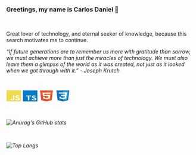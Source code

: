 ### Greetings, my name is Carlos Daniel 🌙

<br>

<p> Great lover of technology, and eternal seeker of knowledge, because this search motivates me to continue. <p/>

<p> <i>“If future generations are to remember us more with gratitude than sorrow, we must achieve more than just the miracles of technology. We must also leave them a glimpse of the world as it was created, not just as it looked when we got through with it.”<i/> - Joseph Krutch <p/>

<br>
  
 <div style="display: inline_block">
  <img align="center" alt="Rafa-Js" height="30" width="40" src="https://raw.githubusercontent.com/devicons/devicon/master/icons/javascript/javascript-plain.svg">
  <img align="center" alt="Rafa-Ts" height="30" width="40" src="https://raw.githubusercontent.com/devicons/devicon/master/icons/typescript/typescript-plain.svg">
  <img align="center" alt="Rafa-HTML" height="30" width="40" src="https://raw.githubusercontent.com/devicons/devicon/master/icons/html5/html5-original.svg">
  <img align="center" alt="Rafa-CSS" height="30" width="40" src="https://raw.githubusercontent.com/devicons/devicon/master/icons/css3/css3-original.svg">
</div>
  
 <br>
 <br>

![Anurag's GitHub stats](https://github-readme-stats.vercel.app/api?username=Carlos-Costa-Ribeiro&hide=stars,prs,contribs&theme=dark&card_width=1000px)

<br>

![Top Langs](https://github-readme-stats.vercel.app/api/top-langs/?username=Carlos-Costa-Ribeiro&theme=dark&layout=compact&card_width=1000px)

<br>
<br>


